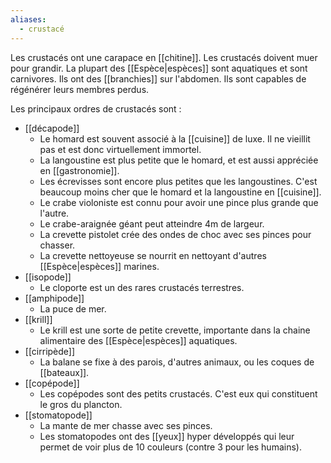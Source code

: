 ```yaml
---
aliases:
  - crustacé
---
```

Les crustacés ont une carapace en [[chitine]]. Les crustacés doivent muer pour grandir. La plupart des [[Espèce|espèces]] sont aquatiques et sont carnivores. Ils ont des [[branchies]] sur l'abdomen. Ils sont capables de régénérer leurs membres perdus.

Les principaux ordres de crustacés sont :
- [[décapode]]
	- Le homard est souvent associé à la [[cuisine]] de luxe. Il ne vieillit pas et est donc virtuellement immortel.
	- La langoustine est plus petite que le homard, et est aussi appréciée en [[gastronomie]].
	- Les écrevisses sont encore plus petites que les langoustines. C'est beaucoup moins cher que le homard et la langoustine en [[cuisine]].
	- Le crabe violoniste est connu pour avoir une pince plus grande que l'autre.
	- Le crabe-araignée géant peut atteindre 4m de largeur.
	- La crevette pistolet crée des ondes de choc avec ses pinces pour chasser.
	- La crevette nettoyeuse se nourrit en nettoyant d'autres [[Espèce|espèces]] marines.
- [[isopode]]
	- Le cloporte est un des rares crustacés terrestres.
- [[amphipode]]
	- La puce de mer.
- [[krill]]
	- Le krill est une sorte de petite crevette, importante dans la chaine alimentaire des [[Espèce|espèces]] aquatiques.
- [[cirripède]]
	- La balane se fixe à des parois, d'autres animaux, ou les coques de [[bateaux]].
- [[copépode]]
	- Les copépodes sont des petits crustacés. C'est eux qui constituent le gros du plancton.
- [[stomatopode]]
	- La mante de mer chasse avec ses pinces.
	- Les stomatopodes ont des [[yeux]] hyper développés qui leur permet de voir plus de 10 couleurs (contre 3 pour les humains).